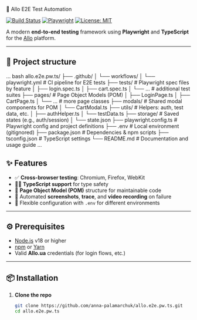 🚀 Allo E2E Test Automation

[![Build Status](https://img.shields.io/github/actions/workflow/status/anna-palamarchuk/allo.e2e.pw.ts/ci.yml?branch=main&label=CI&logo=github)](https://github.com/anna-palamarchuk/allo.e2e.pw.ts/actions)
[![Playwright](https://img.shields.io/badge/Playwright-1.40-blue)](https://playwright.dev/)
[![License: MIT](https://img.shields.io/badge/License-MIT-green.svg)](LICENSE)

A modern **end-to-end testing** framework using **Playwright** and **TypeScript** for the [Allo](https://allo.ua) platform.

---

## 🌟 Project structure
... bash
allo.e2e.pw.ts/
├── .github/
│   └── workflows/
│       └── playwright.yml      # CI pipeline for E2E tests
├── tests/                      # Playwright spec files by feature
│   ├── login.spec.ts
│   ├── cart.spec.ts
│   └── ...                     # additional test suites
├── pages/                      # Page Object Models (POM)
│   ├── LoginPage.ts
│   ├── CartPage.ts
│   └── ...                     # more page classes
├── modals/                     # Shared modal components for POM
│   └── CartModal.ts
├── utils/                      # Helpers: auth, test data, etc.
│   ├── authHelper.ts
│   └── testData.ts
├── storage/                    # Saved states (e.g., auth/session)
│   └── state.json
├── playwright.config.ts        # Playwright config and project definitions
├── .env                        # Local environment (gitignored)
├── package.json                # Dependencies & npm scripts
├── tsconfig.json               # TypeScript settings
└── README.md                   # Documentation and usage guide
...
## ✨ Features

- ✅ **Cross-browser testing**: Chromium, Firefox, WebKit
- 🧑‍💻 **TypeScript support** for type safety
- 🧰 **Page Object Model (POM)** structure for maintainable code
- 🧷 Automated **screenshots**, **trace**, and **video recording** on failure
- 🔧 Flexible configuration with `.env` for different environments

---

## ⚙️ Prerequisites

- [Node.js](https://nodejs.org/) v18 or higher
- [npm](https://www.npmjs.com/) or [Yarn](https://yarnpkg.com/)
- Valid **Allo.ua** credentials (for login flows, etc.)

---

## 📦 Installation

1. **Clone the repo**
   ```bash
   git clone https://github.com/anna-palamarchuk/allo.e2e.pw.ts.git
   cd allo.e2e.pw.ts
   ```

